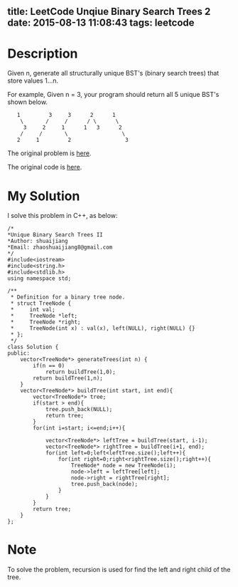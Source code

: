 title: LeetCode Unqiue Binary Search Trees 2
date: 2015-08-13 11:08:43
tags: leetcode
---

# Description
Given n, generate all structurally unique BST's (binary search trees) that store values 1...n.

For example,
Given n = 3, your program should return all 5 unique BST's shown below.

	   1         3     3      2      1
	    \       /     /      / \      \
	     3     2     1      1   3      2
	    /     /       \                 \
	   2     1         2                 3

The original problem is [here](https://leetcode.com/problems/unique-binary-search-trees-ii/ "Problem").

The original code is [here](https://github.com/shuaijiang/LeetCode/blob/master/UniqueBinarySearchTrees2.cpp "Code").
<!--more-->

# My Solution
I solve this problem in C++, as below:

	/*
	*Unique Binary Search Trees II 
	*Author: shuaijiang
	*Email: zhaoshuaijiang8@gmail.com
	*/
	#include<iostream>
	#include<string.h>
	#include<stdlib.h>
	using namespace std;
	
	/**
	 * Definition for a binary tree node.
	 * struct TreeNode {
	 *     int val;
	 *     TreeNode *left;
	 *     TreeNode *right;
	 *     TreeNode(int x) : val(x), left(NULL), right(NULL) {}
	 * };
	 */
	class Solution {
	public:
	    vector<TreeNode*> generateTrees(int n) {
	    	if(n == 0)
	    		return buildTree(1,0);
	    	return buildTree(1,n);
	    }
	    vector<TreeNode*> buildTree(int start, int end){
	    	vector<TreeNode*> tree;
	    	if(start > end){
	    		tree.push_back(NULL);
	    		return tree;
	    	}
	    	for(int i=start; i<=end;i++){
	    		
	    		vector<TreeNode*> leftTree = buildTree(start, i-1);
	    		vector<TreeNode*> rightTree = buildTree(i+1, end);
	    		for(int left=0;left<leftTree.size();left++){
	    			for(int right=0;right<rightTree.size();right++){
	    				TreeNode* node = new TreeNode(i);
						node->left = leftTree[left];
	    				node->right = rightTree[right];
	    				tree.push_back(node);
	    			}
	    		}
	    	}
	    	return tree;
	    }
	};

# Note
To solve the problem, recursion is used for find the left and right child of the tree. 
